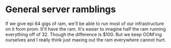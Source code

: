 # General server ramblings

If we give epi 64 gigs of ram, we'll be able to run most of our infrastructure on it from prom. It'll have the ram. It's easier to imagine half the ram running everything off of 32. Though the difference is $100. But we keep OOM'ing ourselves and I really think just maxing out the ram everywhere cannot hurt.


